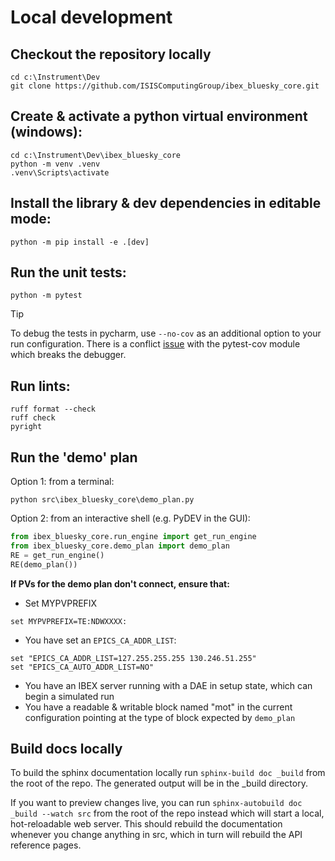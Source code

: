 # Local development

## Checkout the repository locally

```
cd c:\Instrument\Dev
git clone https://github.com/ISISComputingGroup/ibex_bluesky_core.git
```

## Create & activate a python virtual environment (windows):

```
cd c:\Instrument\Dev\ibex_bluesky_core
python -m venv .venv
.venv\Scripts\activate
```

## Install the library & dev dependencies in editable mode:
```
python -m pip install -e .[dev]
```

## Run the unit tests:
```
python -m pytest
```
> [!TIP]  
> To debug the tests in pycharm, use `--no-cov` as an additional option to your run configuration. There is a conflict [issue](https://youtrack.jetbrains.com/issue/PY-20186/debugging-of-py.test-does-not-stop-on-breakpoints-if-coverage-plugin-enabled) with the pytest-cov module which breaks the debugger.

## Run lints:
```
ruff format --check
ruff check
pyright
```

## Run the 'demo' plan

Option 1: from a terminal:

```
python src\ibex_bluesky_core\demo_plan.py
```

Option 2: from an interactive shell (e.g. PyDEV in the GUI):

```python
from ibex_bluesky_core.run_engine import get_run_engine
from ibex_bluesky_core.demo_plan import demo_plan
RE = get_run_engine()
RE(demo_plan())
```

**If PVs for the demo plan don't connect, ensure that:**
- Set MYPVPREFIX
```
set MYPVPREFIX=TE:NDWXXXX:
```
- You have set an `EPICS_CA_ADDR_LIST`:
```
set "EPICS_CA_ADDR_LIST=127.255.255.255 130.246.51.255"
set "EPICS_CA_AUTO_ADDR_LIST=NO"
```
- You have an IBEX server running with a DAE in setup state, which can begin a simulated run
- You have a readable & writable block named "mot" in the current configuration pointing at 
the type of block expected by `demo_plan`

## Build docs locally

To build the sphinx documentation locally run `sphinx-build doc _build` from the root of the repo. The generated output will be in the _build directory.

If you want to preview changes live, you can run `sphinx-autobuild doc _build --watch src` from the root of the repo instead which will start a local, hot-reloadable web server. This should rebuild the documentation whenever you change anything in src, which in turn will rebuild the API reference pages. 
